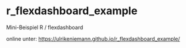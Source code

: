 # r_flexdashboard_example

Mini-Beispiel R / flexdashboard

online unter: https://ulrikeniemann.github.io/r_flexdashboard_example/
